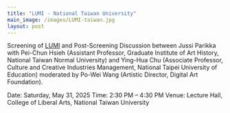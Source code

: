 ```yaml
---
title: "LUMI - National Taiwan University"
main_image: /images/LUMI-taiwan.jpg
layout: post
---
```


Screening of <a href="https://abelardogfournier.org/works/lumi.html">LUMI</a> and Post-Screening Discussion between Jussi Parikka with Pei-Chun Hsieh (Assistant Professor, Graduate Institute of Art History, National Taiwan Normal University) and Ying-Hua Chu (Associate Professor, Culture and Creative Industries Management, National Taipei University of Education) moderated by Po-Wei Wang (Artistic Director, Digital Art Foundation).

Date: Saturday, May 31, 2025
Time: 2:30 PM – 4:30 PM
Venue: Lecture Hall, College of Liberal Arts, National Taiwan University